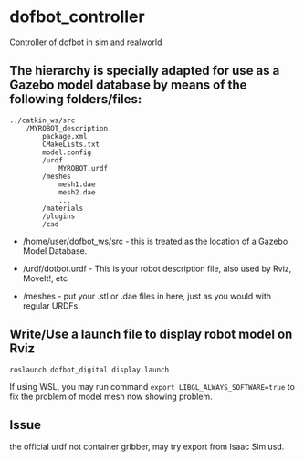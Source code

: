 # dofbot_controller
Controller of dofbot in sim and realworld

## The hierarchy is specially adapted for use as a Gazebo model database by means of the following folders/files:
```
../catkin_ws/src
    /MYROBOT_description
        package.xml
        CMakeLists.txt
        model.config
        /urdf
            MYROBOT.urdf
        /meshes
            mesh1.dae
            mesh2.dae
            ...
        /materials
        /plugins
        /cad
```
- /home/user/dofbot_ws/src - this is treated as the location of a Gazebo Model Database.

- /urdf/dotbot.urdf - This is your robot description file, also used by Rviz, MoveIt!, etc

- /meshes - put your .stl or .dae files in here, just as you would with regular URDFs.

## Write/Use a launch file to display robot model on Rviz
```
roslaunch dofbot_digital display.launch
```
If using WSL, you may run command `export LIBGL_ALWAYS_SOFTWARE=true` to fix the problem of model mesh now showing problem.

## Issue
the official urdf not container gribber, may try export from Isaac Sim usd.